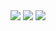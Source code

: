 <img src="https://github.com/yevgeniya-anasheva/weather-app/assets/43976172/7687f158-e6cd-4812-a9bc-282a103dac1b">
<img src="https://github.com/yevgeniya-anasheva/weather-app/assets/43976172/08af9b28-22fe-4ca4-b3f1-da57f56832dd">
<img src="https://github.com/yevgeniya-anasheva/weather-app/assets/43976172/82db2c3f-f582-4c20-a2ae-60dbd1d9d95c">
